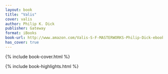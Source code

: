 ```yaml
---
layout: book
title: "Valis"
cover: valis
author: Philip K. Dick
publisher: Gateway
format: iBooks
book-url: http://www.amazon.com/Valis-S-F-MASTERWORKS-Philip-Dick-ebook/dp/B003HV0TOQ/ref=tmm_kin_swatch_0?_encoding=UTF8&qid=&sr=
has_cover: true
---
```

{% include book-cover.html %}

{% include book-highlights.html %}
